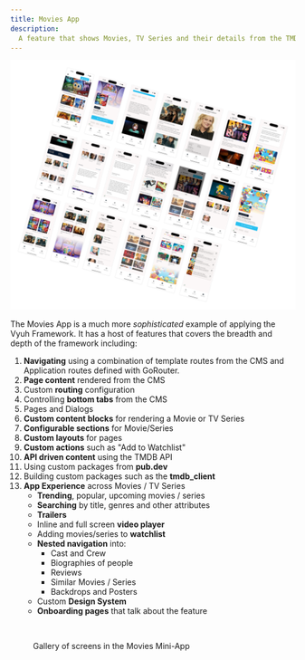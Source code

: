 ```yaml
---
title: Movies App
description:
  A feature that shows Movies, TV Series and their details from the TMDB API
---
```


![](images/tmdb.png)

The Movies App is a much more _sophisticated_ example of applying the Vyuh
Framework. It has a host of features that covers the breadth and depth of the
framework including:

1. **Navigating** using a combination of template routes from the CMS and
   Application routes defined with GoRouter.
2. **Page content** rendered from the CMS
3. Custom **routing** configuration
4. Controlling **bottom tabs** from the CMS
5. Pages and Dialogs
6. **Custom content blocks** for rendering a Movie or TV Series
7. **Configurable sections** for Movie/Series
8. **Custom layouts** for pages
9. **Custom actions** such as "Add to Watchlist"
10. **API driven content** using the TMDB API
11. Using custom packages from **pub.dev**
12. Building custom packages such as the **tmdb_client**
13. **App Experience** across Movies / TV Series
    - **Trending**, popular, upcoming movies / series
    - **Searching** by title, genres and other attributes
    - **Trailers**
    - Inline and full screen **video player**
    - Adding movies/series to **watchlist**
    - **Nested navigation** into:
      - Cast and Crew
      - Biographies of people
      - Reviews
      - Similar Movies / Series
      - Backdrops and Posters
    - Custom **Design System**
    - **Onboarding pages** that talk about the feature

<figure><img src="../.gitbook/assets/image (9).png" alt=""><figcaption><p>Gallery of screens in the Movies Mini-App</p></figcaption></figure>
